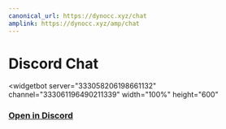 ```yaml
---
canonical_url: https://dynocc.xyz/chat
amplink: https://dynocc.xyz/amp/chat
---
```


# Discord Chat

<widgetbot
  server="333058206198661132"
  channel="333061196490211339"
  width="100%"
  height="600"
></widgetbot>
<script src="https://cdn.jsdelivr.net/npm/@widgetbot/html-embed"></script>

### [Open in Discord](https://discord.gg/D3K3Fqz)
